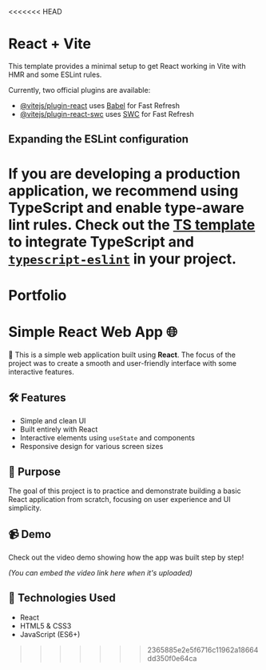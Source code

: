 <<<<<<< HEAD
# React + Vite

This template provides a minimal setup to get React working in Vite with HMR and some ESLint rules.

Currently, two official plugins are available:

- [@vitejs/plugin-react](https://github.com/vitejs/vite-plugin-react/blob/main/packages/plugin-react/README.md) uses [Babel](https://babeljs.io/) for Fast Refresh
- [@vitejs/plugin-react-swc](https://github.com/vitejs/vite-plugin-react-swc) uses [SWC](https://swc.rs/) for Fast Refresh

## Expanding the ESLint configuration

If you are developing a production application, we recommend using TypeScript and enable type-aware lint rules. Check out the [TS template](https://github.com/vitejs/vite/tree/main/packages/create-vite/template-react-ts) to integrate TypeScript and [`typescript-eslint`](https://typescript-eslint.io) in your project.
=======
# Portfolio
# Simple React Web App 🌐

🚀 This is a simple web application built using **React**. The focus of the project was to create a smooth and user-friendly interface with some interactive features.

## 🛠️ Features

- Simple and clean UI
- Built entirely with React
- Interactive elements using `useState` and components
- Responsive design for various screen sizes

## 🎯 Purpose

The goal of this project is to practice and demonstrate building a basic React application from scratch, focusing on user experience and UI simplicity.

## 📹 Demo

Check out the video demo showing how the app was built step by step!

_(You can embed the video link here when it's uploaded)_

## 🧰 Technologies Used

- React
- HTML5 & CSS3
- JavaScript (ES6+)
>>>>>>> 2365885e2e5f6716c11962a18664dd350f0e64ca
